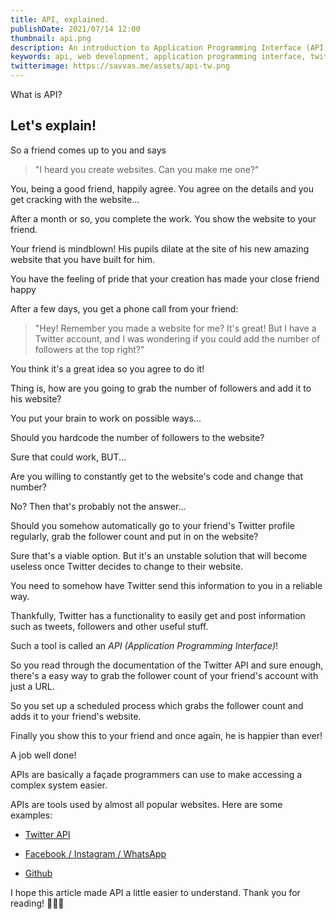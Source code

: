 ```yaml
---
title: API, explained.
publishDate: 2021/07/14 12:00
thumbnail: api.png
description: An introduction to Application Programming Interface (API)
keywords: api, web development, application programming interface, twitter api
twitterimage: https://savvas.me/assets/api-tw.png
---
```


What is API?

## Let's explain!

So a friend comes up to you and says 

> "I heard you create websites. Can you make me one?"

You, being a good friend, happily agree. You agree on the details and you get cracking with the website...

After a month or so, you complete the work. You show the website to your friend.

Your friend is mindblown! His pupils dilate at the site of his new amazing website that you have built for him.

You have the feeling of pride that your creation has made your close friend happy

After a few days, you get a phone call from your friend:

> "Hey! Remember you made a website for me? It's great! But I have a Twitter account, and I was wondering if you could add the number of followers at the top right?"

You think it's a great idea so you agree to do it!

Thing is, how are you going to grab the number of followers and add it to his website?

You put your brain to work on possible ways...

Should you hardcode the number of followers to the website?

Sure that could work, BUT...

Are you willing to constantly get to the website's code and change that number? 

No? Then that's probably not the answer...

Should you somehow automatically go to your friend's Twitter profile regularly, grab the follower count and put in on the website?

Sure that's a viable option. But it's an unstable solution that will become useless once Twitter decides to change to their website.

You need to somehow have Twitter send this information to you in a reliable way.

Thankfully, Twitter has a functionality to easily get and post information such as tweets, followers and other useful stuff.

Such a tool is called an *API (Application Programming Interface)*!

So you read through the documentation of the Twitter API and sure enough, there's a easy way to grab the follower count of your friend's account with just a URL. 

So you set up a scheduled process which grabs the follower count and adds it to your friend's website.

Finally you show this to your friend and once again, he is happier than ever! 

A job well done!

APIs are basically a façade programmers can use to make accessing a complex system easier.

APIs are tools used by almost all popular websites. Here are some examples:

* [Twitter API](https://developer.twitter.com/)

* [Facebook / Instagram / WhatsApp](https://developers.facebook.com/)

* [Github](https://docs.github.com/en/rest)

I hope this article made API a little easier to understand. Thank you for reading! 👋👋👋